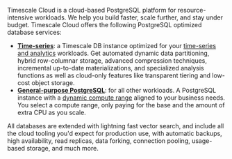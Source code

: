 Timescale Cloud is a cloud-based PostgreSQL platform for resource-intensive workloads. We help you build faster, 
scale further, and stay under budget. Timescale Cloud offers the following PostgreSQL optimized database services:

- **[Time-series][create-service]**: a Timescale DB instance optimized for your
  [time-series and analytics][what-is-time-series] workloads. Get automated dynamic data partitioning, hybrid 
  row-columnar storage, advanced compression techniques, incremental up-to-date materializations, and specialized 
  analysis functions as well as cloud-only features like transparent tiering and low-cost object storage.
- **[General-purpose PostgreSQL][create-service]**: for all other workloads. A PostgreSQL instance with a
  [dynamic compute range][what-is-dynamic-postgres] aligned to your business needs. You select a compute range, only 
  paying for the base and the amount of extra CPU as you scale.

All databases are extended with lightning fast vector search, and include all the cloud tooling you'd expect for production use,
with automatic backups, high availability, read replicas, data forking, connection pooling, usage-based storage, and much more.

[what-is-time-series]: https://www.timescale.com/blog/what-is-a-time-series-database/#what-is-a-time-series-database
[what-is-dynamic-postgres]: https://www.timescale.com/dynamic-postgresql
[create-service]: /getting-started/:currentVersion:/services/
